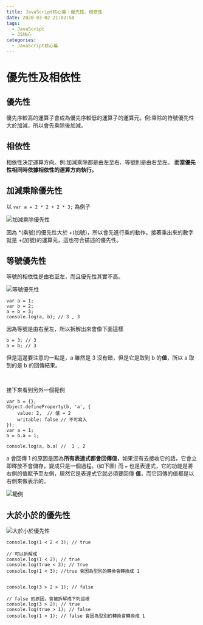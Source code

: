 ```yaml
---
title: JavaScript核心篇：優先性、相依性
date: 2020-03-02 21:02:58
tags:
  - JavaScript
  - JS核心
categories: 
  - JavaScript核心篇
---
```



# 優先性及相依性

## 優先性

優先序較高的運算子會成為優先序較低的運算子的運算元。例:乘除的符號優先性大於加減，所以會先乘除後加減。

## 相依性

相依性決定運算方向。例:加減乘除都是由左至右、等號則是由右至左。
**而當優先性相同時依據相依性的運算方向執行。**

## 加減乘除優先性

以 `var a = 2 * 2 + 2 * 3;` 為例子

![加減乘除優先性](https://firebasestorage.googleapis.com/v0/b/cheetoblog-8edf4.appspot.com/o/JS%EF%BC%9A%E6%A0%B8%E5%BF%83%E7%AF%87%2F%E5%8A%A0%E6%B8%9B%E4%B9%98%E9%99%A4%E5%84%AA%E5%85%88%E6%80%A7.jpg?alt=media&token=f9bfa0e0-02a3-45fd-96dd-98691b64506a)

因為 *(乘號)的優先性大於 +(加號)，所以會先進行乘的動作，接著乘出來的數字就是 +(加號)的運算元，這也符合描述的優先性。


## 等號優先性

等號的相依性是由右至左，而且優先性其實不高。

![等號優先性](https://firebasestorage.googleapis.com/v0/b/cheetoblog-8edf4.appspot.com/o/JS%EF%BC%9A%E6%A0%B8%E5%BF%83%E7%AF%87%2F%E7%AD%89%E8%99%9F%E5%84%AA%E5%85%88%E6%80%A7.jpg?alt=media&token=9143852e-2b02-4be5-b1f0-bbf4c2fdebf0)

```
var a = 1;
var b = 2;
a = b = 3;
console.log(a, b); // 3 , 3
```

因為等號是由右至左，所以拆解出來會像下面這樣

```
b = 3; // 3
a = b; // 3
```

但是這邊要注意的一點是，a 雖然是 3 沒有錯，但是它是取到 b 的**值**，所以 a 取到的是 b 的回傳結果。

<br>

接下來看到另外一個範例

```
var b = {};
Object.defineProperty(b, 'a', {
    value: 2,  // 值 = 2
    writable: false // 不可寫入
});
var a = 1;
a = b.a = 1;

console.log(a, b.a) //  1 , 2
```

a 會回傳 1 的原因是因為**所有表達式都會回傳值**，如果沒有去接收它的話，它會立即釋放不會儲存，變成只是一個過程。(如下圖)
而 `=` 也是表達式，它的功能是將右側的值賦予至左側，居然它是表達式它就必須要回傳 **值**，而它回傳的值都是以右側來做表示的。

![範例](https://firebasestorage.googleapis.com/v0/b/cheetoblog-8edf4.appspot.com/o/JS%EF%BC%9A%E6%A0%B8%E5%BF%83%E7%AF%87%2F%E5%84%AA%E5%85%88%E6%80%A7%E7%AF%84%E4%BE%8B.jpg?alt=media&token=d1d55e77-42b9-4080-a8a1-ffa006cbdfee)

## 大於小於的優先性

![大於小於優先性](https://firebasestorage.googleapis.com/v0/b/cheetoblog-8edf4.appspot.com/o/JS%EF%BC%9A%E6%A0%B8%E5%BF%83%E7%AF%87%2F%E5%A4%A7%E6%96%BC%E5%B0%8F%E6%96%BC%E5%84%AA%E5%85%88%E6%80%A7.jpg?alt=media&token=ea744514-c2bb-470d-a8c6-9e58b88efb9b)

```
console.log(1 < 2 < 3); // true

// 可以拆解成
console.log(1 < 2); // true
console.log(true < 3); // true
console.log(1 < 3); //true 會因為型別的轉換會轉換成 1


console.log(3 > 2 > 1); // false

// false 的原因，會被拆解成下列這樣
console.log(3 > 2); // true
console.log(true > 1); // false
console.log(1 > 1); // false 會因為型別的轉換會轉換成 1
```